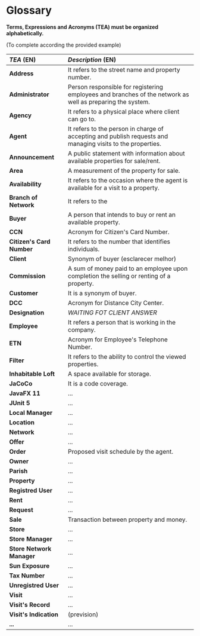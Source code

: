 # Glossary

**Terms, Expressions and Acronyms (TEA) must be organized alphabetically.**

(To complete according the provided example)

| **_TEA_** (EN) 	             | **_Description_** (EN)                                                                                              |                                       
|:-----------------------------|:--------------------------------------------------------------------------------------------------------------------|
| **Address**		                | It refers to the street name and property number.                                                                   |
| **Administrator**	           | Person responsible for registering employees and branches of the network as well as preparing the system.										 |
| **Agency**                   | It refers to a physical place where client can go to.                                                               |
| **Agent** 		                 | It refers to the person in charge of accepting and publish requests and managing visits to the properties.									 |
| **Announcement**             | A public statement with information about available properties for sale/rent.											                            |
| **Area**		                   | A measurement of the property for sale. 											                                                                 |
| **Availability**	            | It refers to the occasion where the agent is available for a visit to a property. 											                       |
| **Branch of Network**        | It refers to the 										                                                                                         |
| **Buyer**                    | A person that intends to buy or rent an available property.                                                         |
| **CCN**		                    | Acronym for Citizen's Card Number.							                                                                           |
| **Citizen's Card Number**    | It refers to the number that identifies individuals. 										                                                     |
| **Client**		                 | Synonym of buyer (esclarecer melhor)											                                                                     |
| **Commission**	              | A sum of money paid to an employee upon completion the selling or renting of a property.											                 |
| **Customer**                 | It is a synonym of buyer.                                                                                           |
| **DCC**		                    | Acronym for Distance City Center.							                                                                            |
| **Designation**	             | *WAITING FOT CLIENT ANSWER*											                                                                              |							                                                                                 |
| **Employee** 		              | It refers a person that is working in the company.									                                                         |
| **ETN**		                    | Acronym for Employee's Telephone Number.											                                                                 |
| **Filter**		                 | It refers to the ability to control the viewed properties. 										                                               |
| **Inhabitable Loft**         | A space available for storage. 											                                                                          |
| **JaCoCo**                   | It is a code coverage.                                                                                              |
| **JavaFX 11**                | ...                                                                                                                 |
| **JUnit 5**                  | ...                                                                                                                 |
| **Local Manager**	           | ...							  				                                                                                                    |
| **Location**		               | ...											                                                                                                      |
| **Network**		                | ...											                                                                                                      |
| **Offer**		                  | ...											                                                                                                      |																						 |
| **Order**		                  | Proposed visit schedule by the agent.											                                                                    |
| **Owner**      	             | ...											                                                                                                      |
| **Parish**                   | ...                                                                                                                 |
| **Property**   	             | ...											                                                                                                      |
| **Registred User**	          | ...											                                                                                                      |
| **Rent** 		                  | ...											                                                                                                      |
| **Request** 		               | ...											                                                                                                      |
| **Sale**       	             | Transaction between property and money.                 	                                                           |
| **Store**		                  | ...											                                                                                                      |
| **Store Manager**	           | ...											                                                                                                      |
| **Store Network Manager**    | ...										                                                                                                       |
| **Sun Exposure**	            | ...											                                                                                                      |
| **Tax Number**	              | ...											                                                                                                      |
| **Unregistred User**         | ...											                                                                                                      |
| **Visit**		                  | ...											                                                                                                      |
| **Visit's Record**	          | ...											                                                                                                      |
| **Visit's Indication**       | (prevision)										                                                                                               |
| **...**        	             | ...											                                                                                                      |